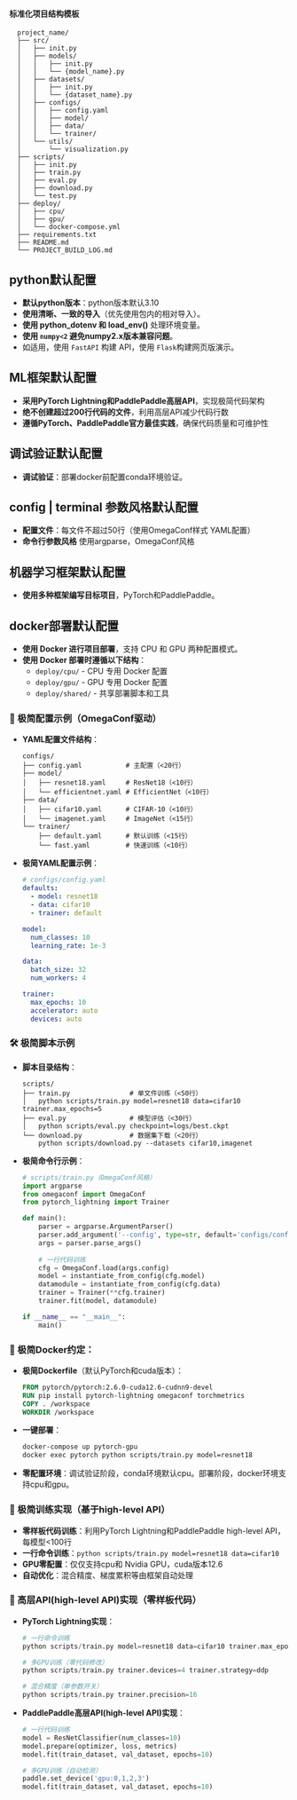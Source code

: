 #### 标准化项目结构模板
```
  project_name/
  ├── src/
  │   ├── init.py
  │   ├── models/
  │   │   ├── init.py
  │   │   └── {model_name}.py
  │   ├── datasets/
  │   │   ├── init.py
  │   │   └── {dataset_name}.py
  │   ├── configs/
  │   │   ├── config.yaml
  │   │   ├── model/
  │   │   ├── data/
  │   │   └── trainer/
  │   └── utils/
  │       └── visualization.py
  ├── scripts/
  │   ├── init.py
  │   ├── train.py
  │   ├── eval.py
  │   ├── download.py
  │   └── test.py
  ├── deploy/
  │   ├── cpu/
  │   ├── gpu/
  │   └── docker-compose.yml
  ├── requirements.txt
  ├── README.md
  └── PROJECT_BUILD_LOG.md
```

## python默认配置
- **默认python版本**：python版本默认3.10
- **使用清晰、一致的导入**（优先使用包内的相对导入）。
- **使用 python_dotenv 和 load_env()** 处理环境变量。
- **使用 `numpy<2` 避免numpy2.x版本兼容问题**。
- 如适用，使用 `FastAPI` 构建 API，使用 `Flask`构建网页版演示。

## ML框架默认配置
- **采用PyTorch Lightning和PaddlePaddle高层API**，实现极简代码架构
- **绝不创建超过200行代码的文件**，利用高层API减少代码行数
- **遵循PyTorch、PaddlePaddle官方最佳实践**，确保代码质量和可维护性

## 调试验证默认配置
- **调试验证**：部署docker前配置conda环境验证。

## config | terminal 参数风格默认配置
- **配置文件**：每文件不超过50行（使用OmegaConf样式 YAML配置）
- **命令行参数风格** 使用argparse，OmegaConf风格

## 机器学习框架默认配置
- **使用多种框架编写目标项目**，PyTorch和PaddlePaddle。

## docker部署默认配置
- **使用 Docker 进行项目部署**，支持 CPU 和 GPU 两种配置模式。
- **使用 Docker 部署时遵循以下结构**：
  - `deploy/cpu/` - CPU 专用 Docker 配置
  - `deploy/gpu/` - GPU 专用 Docker 配置
  - `deploy/shared/` - 共享部署脚本和工具

### 📁 极简配置示例（OmegaConf驱动）
- **YAML配置文件结构**：
  ```
  configs/
  ├── config.yaml           # 主配置（<20行）
  ├── model/
  │   ├── resnet18.yaml     # ResNet18（<10行）
  │   └── efficientnet.yaml # EfficientNet（<10行）
  ├── data/
  │   ├── cifar10.yaml      # CIFAR-10（<10行）
  │   └── imagenet.yaml     # ImageNet（<15行）
  └── trainer/
      ├── default.yaml      # 默认训练（<15行）
      └── fast.yaml         # 快速训练（<10行）
  ```

- **极简YAML配置示例**：
  ```yaml
  # configs/config.yaml
  defaults:
    - model: resnet18
    - data: cifar10  
    - trainer: default
  
  model:
    num_classes: 10
    learning_rate: 1e-3
  
  data:
    batch_size: 32
    num_workers: 4
  
  trainer:
    max_epochs: 10
    accelerator: auto
    devices: auto
  ```

### 🛠️ 极简脚本示例
- **脚本目录结构**：
  ```
  scripts/
  ├── train.py               # 单文件训练（<50行）
  │   python scripts/train.py model=resnet18 data=cifar10 trainer.max_epochs=5
  ├── eval.py                # 模型评估（<30行）
  │   python scripts/eval.py checkpoint=logs/best.ckpt
  └── download.py            # 数据集下载（<20行）
      python scripts/download.py --datasets cifar10,imagenet
  ```

- **极简命令行示例**：
  ```python
  # scripts/train.py（OmegaConf风格）
  import argparse
  from omegaconf import OmegaConf
  from pytorch_lightning import Trainer
  
  def main():
      parser = argparse.ArgumentParser()
      parser.add_argument('--config', type=str, default='configs/config.yaml')
      args = parser.parse_args()
      
      # 一行代码训练
      cfg = OmegaConf.load(args.config)
      model = instantiate_from_config(cfg.model)
      datamodule = instantiate_from_config(cfg.data)
      trainer = Trainer(**cfg.trainer)
      trainer.fit(model, datamodule)
  
  if __name__ == "__main__":
      main()
  ```

### 🐳 极简Docker约定：
  - **极简Dockerfile**（默认PyTorch和cuda版本）：
    ```dockerfile
    FROM pytorch/pytorch:2.6.0-cuda12.6-cudnn9-devel
    RUN pip install pytorch-lightning omegaconf torchmetrics
    COPY . /workspace
    WORKDIR /workspace
    ```
  - **一键部署**：
    ```bash
    docker-compose up pytorch-gpu
    docker exec pytorch python scripts/train.py model=resnet18
    ```
  - **零配置环境**：调试验证阶段，conda环境默认cpu。部署阶段，docker环境支持cpu和gpu。

### 🏃 极简训练实现（基于high-level API）
- **零样板代码训练**：利用PyTorch Lightning和PaddlePaddle high-level API，每模型<100行
- **一行命令训练**：`python scripts/train.py model=resnet18 data=cifar10`
- **GPU零配置**：仅仅支持cpu和 Nvidia GPU，cuda版本12.6
- **自动优化**：混合精度、梯度累积等由框架自动处理

### 🔧 高层API(high-level API)实现（零样板代码）
- **PyTorch Lightning实现**：
  ```python
  # 一行命令训练
  python scripts/train.py model=resnet18 data=cifar10 trainer.max_epochs=10
  
  # 多GPU训练（零代码修改）
  python scripts/train.py trainer.devices=4 trainer.strategy=ddp
  
  # 混合精度（单参数开关）
  python scripts/train.py trainer.precision=16
  ```

- **PaddlePaddle高层API(high-level API)实现**：
  ```python
  # 一行代码训练
  model = ResNetClassifier(num_classes=10)
  model.prepare(optimizer, loss, metrics)
  model.fit(train_dataset, val_dataset, epochs=10)
  
  # 多GPU训练（自动检测）
  paddle.set_device('gpu:0,1,2,3')
  model.fit(train_dataset, val_dataset, epochs=10)
  ```
